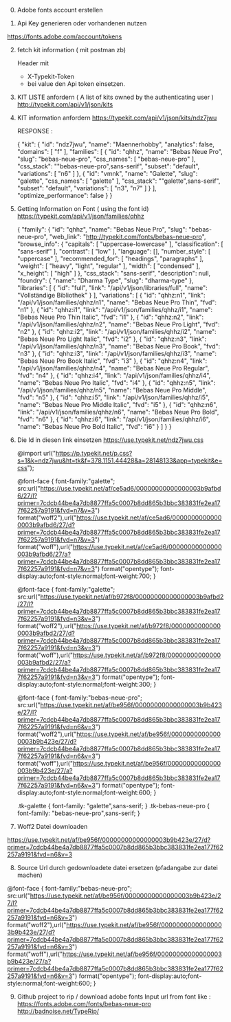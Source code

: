 0. Adobe fonts account erstellen

1. Api Key generieren oder vorhandenen nutzen

https://fonts.adobe.com/account/tokens
	

2. fetch kit information ( mit postman zb)

	Header mit
	- X-Typekit-Token
	- bei value den Api token einsetzen.
	

3. KIT LISTE anfordern ( A list of kits owned by the authenticating user )
http://typekit.com/api/v1/json/kits
	
4. KIT information anfordern
https://typekit.com/api/v1/json/kits/ndz7jwu	
    
    RESPONSE :
    
    {
        "kit": {
            "id": "ndz7jwu",
            "name": "Maennerhobby",
            "analytics": false,
            "domains": [
                "f"
            ],
            "families": [
                {
                    "id": "qhhz",
                    "name": "Bebas Neue Pro",
                    "slug": "bebas-neue-pro",
                    "css_names": [
                        "bebas-neue-pro"
                    ],
                    "css_stack": "\"bebas-neue-pro\",sans-serif",
                    "subset": "default",
                    "variations": [
                        "n6"
                    ]
                },
                {
                    "id": "vmnk",
                    "name": "Galette",
                    "slug": "galette",
                    "css_names": [
                        "galette"
                    ],
                    "css_stack": "\"galette\",sans-serif",
                    "subset": "default",
                    "variations": [
                        "n3",
                        "n7"
                    ]
                }
            ],
            "optimize_performance": false
        }
    }


5. Getting Information on Font ( using the font id)
https://typekit.com/api/v1/json/families/qhhz 

    
    {
    "family": {
    "id": "qhhz",
    "name": "Bebas Neue Pro",
    "slug": "bebas-neue-pro",
    "web_link": "http://typekit.com/fonts/bebas-neue-pro",
    "browse_info": {
    "capitals": [
    "uppercase-lowercase"
    ],
    "classification": [
    "sans-serif"
    ],
    "contrast": [
    "low"
    ],
    "language": [],
    "number_style": [
    "uppercase"
    ],
    "recommended_for": [
    "headings",
    "paragraphs"
    ],
    "weight": [
    "heavy",
    "light",
    "regular"
    ],
    "width": [
    "condensed"
    ],
    "x_height": [
    "high"
    ]
    },
    "css_stack": "sans-serif",
    "description": null,
    "foundry": {
    "name": "Dharma Type",
    "slug": "dharma-type"
    },
    "libraries": [
    {
    "id": "full",
    "link": "/api/v1/json/libraries/full",
    "name": "Vollständige Bibliothek"
    }
    ],
    "variations": [
    {
    "id": "qhhz:n1",
    "link": "/api/v1/json/families/qhhz/n1",
    "name": "Bebas Neue Pro Thin",
    "fvd": "n1"
    },
    {
    "id": "qhhz:i1",
    "link": "/api/v1/json/families/qhhz/i1",
    "name": "Bebas Neue Pro Thin Italic",
    "fvd": "i1"
    },
    {
    "id": "qhhz:n2",
    "link": "/api/v1/json/families/qhhz/n2",
    "name": "Bebas Neue Pro Light",
    "fvd": "n2"
    },
    {
    "id": "qhhz:i2",
    "link": "/api/v1/json/families/qhhz/i2",
    "name": "Bebas Neue Pro Light Italic",
    "fvd": "i2"
    },
    {
    "id": "qhhz:n3",
    "link": "/api/v1/json/families/qhhz/n3",
    "name": "Bebas Neue Pro Book",
    "fvd": "n3"
    },
    {
    "id": "qhhz:i3",
    "link": "/api/v1/json/families/qhhz/i3",
    "name": "Bebas Neue Pro Book Italic",
    "fvd": "i3"
    },
    {
    "id": "qhhz:n4",
    "link": "/api/v1/json/families/qhhz/n4",
    "name": "Bebas Neue Pro Regular",
    "fvd": "n4"
    },
    {
    "id": "qhhz:i4",
    "link": "/api/v1/json/families/qhhz/i4",
    "name": "Bebas Neue Pro Italic",
    "fvd": "i4"
    },
    {
    "id": "qhhz:n5",
    "link": "/api/v1/json/families/qhhz/n5",
    "name": "Bebas Neue Pro Middle",
    "fvd": "n5"
    },
    {
    "id": "qhhz:i5",
    "link": "/api/v1/json/families/qhhz/i5",
    "name": "Bebas Neue Pro Middle Italic",
    "fvd": "i5"
    },
    {
    "id": "qhhz:n6",
    "link": "/api/v1/json/families/qhhz/n6",
    "name": "Bebas Neue Pro Bold",
    "fvd": "n6"
    },
    {
    "id": "qhhz:i6",
    "link": "/api/v1/json/families/qhhz/i6",
    "name": "Bebas Neue Pro Bold Italic",
    "fvd": "i6"
    }
    ]
    }
    }



6. Die Id in diesen link einsetzen
https://use.typekit.net/ndz7jwu.css





    
    @import url("https://p.typekit.net/p.css?s=1&k=ndz7jwu&ht=tk&f=378.1151.44428&a=28148133&app=typekit&e=css");
    
    @font-face {
    font-family:"galette";
    src:url("https://use.typekit.net/af/ce5ad6/00000000000000003b9afbd6/27/l?primer=7cdcb44be4a7db8877ffa5c0007b8dd865b3bbc383831fe2ea177f62257a9191&fvd=n7&v=3") format("woff2"),url("https://use.typekit.net/af/ce5ad6/00000000000000003b9afbd6/27/d?primer=7cdcb44be4a7db8877ffa5c0007b8dd865b3bbc383831fe2ea177f62257a9191&fvd=n7&v=3") format("woff"),url("https://use.typekit.net/af/ce5ad6/00000000000000003b9afbd6/27/a?primer=7cdcb44be4a7db8877ffa5c0007b8dd865b3bbc383831fe2ea177f62257a9191&fvd=n7&v=3") format("opentype");
    font-display:auto;font-style:normal;font-weight:700;
    }
    
    @font-face {
    font-family:"galette";
    src:url("https://use.typekit.net/af/b972f8/00000000000000003b9afbd2/27/l?primer=7cdcb44be4a7db8877ffa5c0007b8dd865b3bbc383831fe2ea177f62257a9191&fvd=n3&v=3") format("woff2"),url("https://use.typekit.net/af/b972f8/00000000000000003b9afbd2/27/d?primer=7cdcb44be4a7db8877ffa5c0007b8dd865b3bbc383831fe2ea177f62257a9191&fvd=n3&v=3") format("woff"),url("https://use.typekit.net/af/b972f8/00000000000000003b9afbd2/27/a?primer=7cdcb44be4a7db8877ffa5c0007b8dd865b3bbc383831fe2ea177f62257a9191&fvd=n3&v=3") format("opentype");
    font-display:auto;font-style:normal;font-weight:300;
    }
    
    @font-face {
    font-family:"bebas-neue-pro";
    src:url("https://use.typekit.net/af/be956f/00000000000000003b9b423e/27/l?primer=7cdcb44be4a7db8877ffa5c0007b8dd865b3bbc383831fe2ea177f62257a9191&fvd=n6&v=3") format("woff2"),url("https://use.typekit.net/af/be956f/00000000000000003b9b423e/27/d?primer=7cdcb44be4a7db8877ffa5c0007b8dd865b3bbc383831fe2ea177f62257a9191&fvd=n6&v=3") format("woff"),url("https://use.typekit.net/af/be956f/00000000000000003b9b423e/27/a?primer=7cdcb44be4a7db8877ffa5c0007b8dd865b3bbc383831fe2ea177f62257a9191&fvd=n6&v=3") format("opentype");
    font-display:auto;font-style:normal;font-weight:600;
    }
    
    .tk-galette { font-family: "galette",sans-serif; }
    .tk-bebas-neue-pro { font-family: "bebas-neue-pro",sans-serif; }


7. Woff2 Datei downloaden

https://use.typekit.net/af/be956f/00000000000000003b9b423e/27/d?primer=7cdcb44be4a7db8877ffa5c0007b8dd865b3bbc383831fe2ea177f62257a9191&fvd=n6&v=3


8. Source Url durch gedownloadete datei ersetzen (pfadangabe zur datei machen)

@font-face {
font-family:"bebas-neue-pro";
src:url("https://use.typekit.net/af/be956f/00000000000000003b9b423e/27/l?primer=7cdcb44be4a7db8877ffa5c0007b8dd865b3bbc383831fe2ea177f62257a9191&fvd=n6&v=3") format("woff2"),url("https://use.typekit.net/af/be956f/00000000000000003b9b423e/27/d?primer=7cdcb44be4a7db8877ffa5c0007b8dd865b3bbc383831fe2ea177f62257a9191&fvd=n6&v=3") format("woff"),url("https://use.typekit.net/af/be956f/00000000000000003b9b423e/27/a?primer=7cdcb44be4a7db8877ffa5c0007b8dd865b3bbc383831fe2ea177f62257a9191&fvd=n6&v=3") format("opentype");
font-display:auto;font-style:normal;font-weight:600;
}


9. Github project to rip / download adobe fonts
Input url from font like : https://fonts.adobe.com/fonts/bebas-neue-pro
http://badnoise.net/TypeRip/


